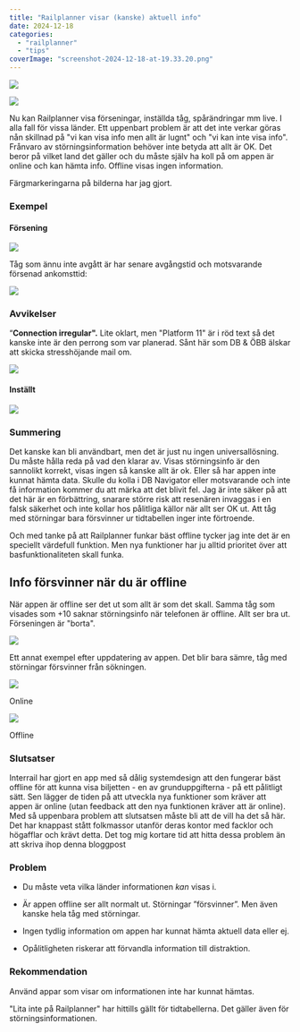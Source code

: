 ```yaml
---
title: "Railplanner visar (kanske) aktuell info"
date: 2024-12-18
categories: 
  - "railplanner"
  - "tips"
coverImage: "screenshot-2024-12-18-at-19.33.20.png"
---
```


![](images/railplanner-visar-kanske-aktuell-info_5.png?w=673)

![](images/railplanner-visar-kanske-aktuell-info_8.jpg?w=1024)

Nu kan Railplanner visa förseningar, inställda tåg, spårändringar mm live. I alla fall för vissa länder. Ett uppenbart problem är att det inte verkar göras nån skillnad på "vi kan visa info men allt är lugnt" och "vi kan inte visa info". Frånvaro av störningsinformation behöver inte betyda att allt är OK. Det beror på vilket land det gäller och du måste själv ha koll på om appen är online och kan hämta info. Offline visas ingen information.

Färgmarkeringarna på bilderna har jag gjort.

### Exempel

#### Försening

![](images/railplanner-visar-kanske-aktuell-info_7.jpeg?w=465)

Tåg som ännu inte avgått är har senare avgångstid och motsvarande försenad ankomsttid:

![](images/railplanner-visar-kanske-aktuell-info_3.jpeg?w=455)

### Avvikelser

“**Connection irregular".** Lite oklart, men "Platform 11" är i röd text så det kanske inte är den perrong som var planerad. Sånt här som DB & ÖBB älskar att skicka stresshöjande mail om.

![](images/railplanner-visar-kanske-aktuell-info_4.jpeg?w=596)

#### Inställt

![](images/railplanner-visar-kanske-aktuell-info_2.jpeg?w=674)

### Summering

Det kanske kan bli användbart, men det är just nu ingen universallösning. Du måste hålla reda på vad den klarar av. Visas störningsinfo är den sannolikt korrekt, visas ingen så kanske allt är ok. Eller så har appen inte kunnat hämta data. Skulle du kolla i DB Navigator eller motsvarande och inte få information kommer du att märka att det blivit fel. Jag är inte säker på att det här är en förbättring, snarare större risk att resenären invaggas i en falsk säkerhet och inte kollar hos pålitliga källor när allt ser OK ut. Att tåg med störningar bara försvinner ur tidtabellen inger inte förtroende.

Och med tanke på att Railplanner funkar bäst offline tycker jag inte det är en speciellt värdefull funktion. Men nya funktioner har ju alltid prioritet över att basfunktionaliteten skall funka.

## Info försvinner när du är offline

När appen är offline ser det ut som allt är som det skall. Samma tåg som visades som +10 saknar störningsinfo när telefonen är offline. Allt ser bra ut. Förseningen är "borta".

![](images/railplanner-visar-kanske-aktuell-info_1.jpeg?w=380)

Ett annat exempel efter uppdatering av appen. Det blir bara sämre, tåg med störningar försvinner från sökningen.

 

 

![](images/railplanner-visar-kanske-aktuell-info_10.jpg?w=1024)

<figcaption>

Online

</figcaption>

 

 

![](images/railplanner-visar-kanske-aktuell-info_6.jpg?w=867)

<figcaption>

Offline

</figcaption>

 

 

### Slutsatser

Interrail har gjort en app med så dålig systemdesign att den fungerar bäst offline för att kunna visa biljetten - en av grunduppgifterna - på ett pålitligt sätt. Sen lägger de tiden på att utveckla nya funktioner som kräver att appen är online (utan feedback att den nya funktionen kräver att är online). Med så uppenbara problem att slutsatsen måste bli att de vill ha det så här. Det har knappast stått folkmassor utanför deras kontor med facklor och högafflar och krävt detta. Det tog mig kortare tid att hitta dessa problem än att skriva ihop denna bloggpost

### Problem

- Du måste veta vilka länder informationen _kan_ visas i.

- Är appen offline ser allt normalt ut. Störningar ”försvinner”. Men även kanske hela tåg med störningar.

- Ingen tydlig information om appen har kunnat hämta aktuell data eller ej.

- Opålitligheten riskerar att förvandla information till distraktion.

### Rekommendation

Använd appar som visar om informationen inte har kunnat hämtas.

"Lita inte på Railplanner" har hittills gällt för tidtabellerna. Det gäller även för störningsinformationen.
